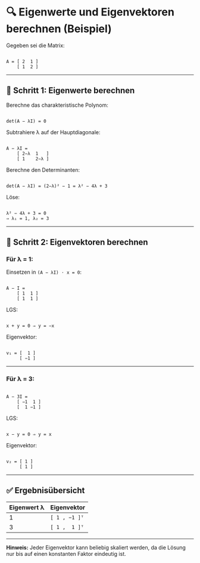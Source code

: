 # 🔍 Eigenwerte und Eigenvektoren berechnen (Beispiel)

Gegeben sei die Matrix:

```

A = [ 2  1 ]
    [ 1  2 ]

```

---

## 🧮 Schritt 1: Eigenwerte berechnen

Berechne das charakteristische Polynom:

```

det(A − λI) = 0

```

Subtrahiere λ auf der Hauptdiagonale:

```

A − λI =
    [ 2−λ  1   ]
    [ 1    2−λ ]

```

Berechne den Determinanten:

```

det(A − λI) = (2−λ)² − 1 = λ² − 4λ + 3

```

Löse:

```

λ² − 4λ + 3 = 0
⇒ λ₁ = 1, λ₂ = 3

```

---

## 🧭 Schritt 2: Eigenvektoren berechnen

### Für λ = 1:

Einsetzen in `(A − λI) ⋅ x = 0`:

```

A − I =
    [ 1  1 ]
    [ 1  1 ]

```

LGS:

```

x + y = 0 ⇒ y = −x

```

Eigenvektor:

```

v₁ = [  1 ]
     [ −1 ]

```

---

### Für λ = 3:

```

A − 3I =
    [ −1  1 ]
    [  1 −1 ]

```

LGS:

```

x − y = 0 ⇒ y = x

```

Eigenvektor:

```

v₂ = [ 1 ]
     [ 1 ]

```

---

## ✅ Ergebnisübersicht

| Eigenwert λ | Eigenvektor                 |
|-------------|-----------------------------|
| 1           | `[ 1 , −1 ]ᵀ`                |
| 3           | `[ 1 ,  1 ]ᵀ`                |

---

**Hinweis:** Jeder Eigenvektor kann beliebig skaliert werden, da die Lösung nur bis auf einen konstanten Faktor eindeutig ist.



